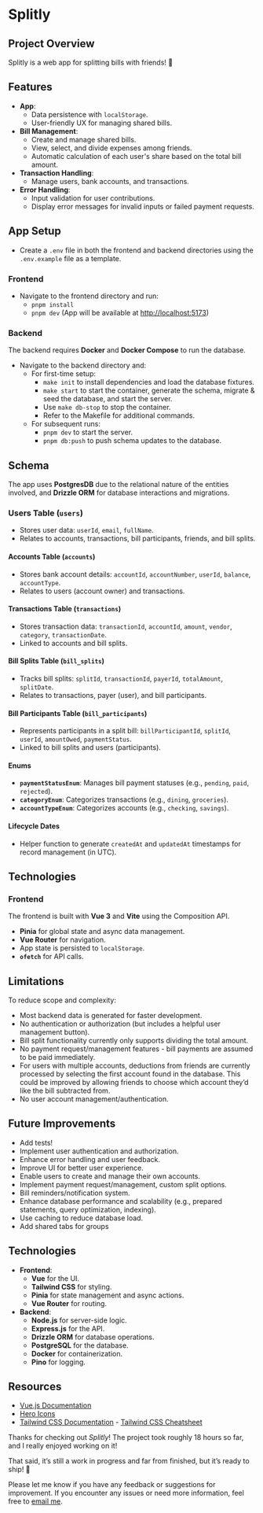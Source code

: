 # Splitly

## Project Overview

Splitly is a web app for splitting bills with friends! 🥰

## Features

- **App**:
  - Data persistence with `localStorage`.
  - User-friendly UX for managing shared bills.
- **Bill Management**:
  - Create and manage shared bills.
  - View, select, and divide expenses among friends.
  - Automatic calculation of each user's share based on the total bill amount.
- **Transaction Handling**:
  - Manage users, bank accounts, and transactions.
- **Error Handling**:
  - Input validation for user contributions.
  - Display error messages for invalid inputs or failed payment requests.

## App Setup

- Create a `.env` file in both the frontend and backend directories using the `.env.example` file as a template.

### Frontend

- Navigate to the frontend directory and run:
  - `pnpm install`
  - `pnpm dev` (App will be available at [http://localhost:5173](http://localhost:5173))

### Backend

The backend requires **Docker** and **Docker Compose** to run the database.

- Navigate to the backend directory and:
  - For first-time setup:
    - `make init` to install dependencies and load the database fixtures.
    - `make start` to start the container, generate the schema, migrate & seed the database, and start the server.
    - Use `make db-stop` to stop the container.
    - Refer to the Makefile for additional commands.
  - For subsequent runs:
    - `pnpm dev` to start the server.
    - `pnpm db:push` to push schema updates to the database.

## Schema

The app uses **PostgresDB** due to the relational nature of the entities involved, and **Drizzle ORM** for database interactions and migrations.

### Users Table (`users`)

- Stores user data: `userId`, `email`, `fullName`.
- Relates to accounts, transactions, bill participants, friends, and bill splits.

#### Accounts Table (`accounts`)

- Stores bank account details: `accountId`, `accountNumber`, `userId`, `balance`, `accountType`.
- Relates to users (account owner) and transactions.

#### Transactions Table (`transactions`)

- Stores transaction data: `transactionId`, `accountId`, `amount`, `vendor`, `category`, `transactionDate`.
- Linked to accounts and bill splits.

#### Bill Splits Table (`bill_splits`)

- Tracks bill splits: `splitId`, `transactionId`, `payerId`, `totalAmount`, `splitDate`.
- Relates to transactions, payer (user), and bill participants.

#### Bill Participants Table (`bill_participants`)

- Represents participants in a split bill: `billParticipantId`, `splitId`, `userId`, `amountOwed`, `paymentStatus`.
- Linked to bill splits and users (participants).

#### Enums

- **`paymentStatusEnum`**: Manages bill payment statuses (e.g., `pending`, `paid`, `rejected`).
- **`categoryEnum`**: Categorizes transactions (e.g., `dining`, `groceries`).
- **`accountTypeEnum`**: Categorizes accounts (e.g., `checking`, `savings`).

#### Lifecycle Dates

- Helper function to generate `createdAt` and `updatedAt` timestamps for record management (in UTC).

## Technologies

### Frontend

The frontend is built with **Vue 3** and **Vite** using the Composition API.

- **Pinia** for global state and async data management.
- **Vue Router** for navigation.
- App state is persisted to `localStorage`.
- **`ofetch`** for API calls.

## Limitations

To reduce scope and complexity:

- Most backend data is generated for faster development.
- No authentication or authorization (but includes a helpful user management button).
- Bill split functionality currently only supports dividing the total amount.
- No payment request/management features - bill payments are assumed to be paid immediately.
- For users with multiple accounts, deductions from friends are currently processed by selecting the first account found in the database. This could be improved by allowing friends to choose which account they’d like the bill subtracted from.
- No user account management/authentication.

## Future Improvements

- Add tests!
- Implement user authentication and authorization.
- Enhance error handling and user feedback.
- Improve UI for better user experience.
- Enable users to create and manage their own accounts.
- Implement payment request/management, custom split options.
- Bill reminders/notification system.
- Enhance database performance and scalability (e.g., prepared statements, query optimization, indexing).
- Use caching to reduce database load.
- Add shared tabs for groups

## Technologies

- **Frontend**:
  - **Vue** for the UI.
  - **Tailwind CSS** for styling.
  - **Pinia** for state management and async actions.
  - **Vue Router** for routing.
- **Backend**:
  - **Node.js** for server-side logic.
  - **Express.js** for the API.
  - **Drizzle ORM** for database operations.
  - **PostgreSQL** for the database.
  - **Docker** for containerization.
  - **Pino** for logging.

## Resources

- [Vue.js Documentation](https://vuejs.org/)
- [Hero Icons](https://heroicons.com/)
- [Tailwind CSS Documentation](https://tailwindcss.com/) - [Tailwind CSS Cheatsheet](https://www.creative-tim.com/twcomponents/cheatsheet)

Thanks for checking out *Splitly*!
The project took roughly 18 hours so far, and I really enjoyed working on it!

That said, it’s still a work in progress and far from finished, but it’s ready to ship! 🎉

Please let me know if you have any feedback or suggestions for improvement.
If you encounter any issues or need more information, feel free to [email me](mailto:patrick.nzediegwu@gmail.com).
